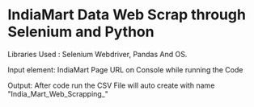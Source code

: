 # IndiaMart Data Web Scrap through Selenium and Python

Libraries Used : Selenium Webdriver, Pandas And OS.

Input element: IndiaMart Page URL on Console while running the Code

Output: After code run the CSV File will auto create with name "India_Mart_Web_Scrapping_"
